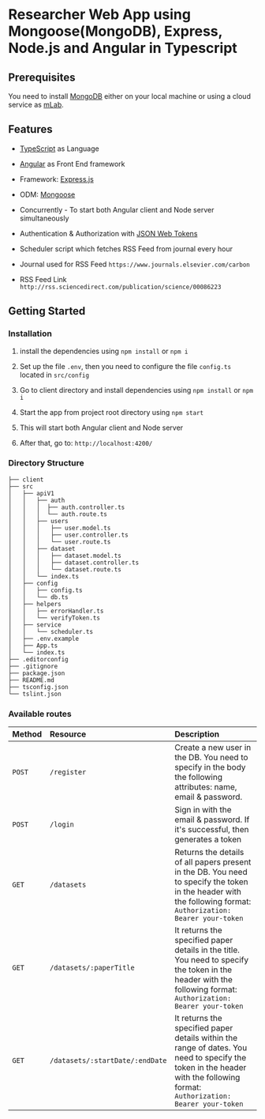 # Researcher Web App using Mongoose(MongoDB), Express, Node.js and Angular in Typescript

## Prerequisites

You need to install [MongoDB](https://docs.mongodb.com/manual/administration/install-community/) either on your local machine or using a cloud service as [mLab](https://mlab.com/).

## Features

- [TypeScript](https://www.typescriptlang.org/) as Language

- [Angular](https://angular.io/) as Front End framework

- Framework: [Express.js](https://expressjs.com/)

- ODM: [Mongoose](https://mongoosejs.com/)

- Concurrently - To start both Angular client and Node server simultaneously 

- Authentication & Authorization with [JSON Web Tokens](https://jwt.io/)

- Scheduler script which fetches RSS Feed from journal every hour

- Journal used for RSS Feed `https://www.journals.elsevier.com/carbon`

- RSS Feed Link `
http://rss.sciencedirect.com/publication/science/00086223
`


## Getting Started

### Installation

1. install the dependencies using `npm install` or `npm i`

2. Set up the file `.env`, then you need to configure the file `config.ts` located in `src/config`

3. Go to client directory and install dependencies using `npm install` or `npm i`

4. Start the app from project root directory using `npm start`

5. This will start both Angular client and Node server

6. After that, go to: `http://localhost:4200/`

### Directory Structure

```
├── client
├── src
│   ├── apiV1
│   │   ├── auth
│   │   │  ├── auth.controller.ts
│   │   │  └── auth.route.ts
│   │   ├── users
│   │   │   ├── user.model.ts
│   │   │   ├── user.controller.ts
│   │   │   └── user.route.ts
│   │   ├── dataset
│   │   │   ├── dataset.model.ts
│   │   │   ├── dataset.controller.ts
│   │   │   └── dataset.route.ts
│   │   └── index.ts
│   ├── config
│   │   ├── config.ts
│   │   └── db.ts
│   ├── helpers
│   │   ├── errorHandler.ts
│   │   └── verifyToken.ts
│   ├── service
│   │   └── scheduler.ts
│   ├── .env.example
│   ├── App.ts
│   └── index.ts
├── .editorconfig
├── .gitignore
├── package.json
├── README.md
├── tsconfig.json
└── tslint.json
```

### Available routes

| Method   | Resource                           | Description                                                                                                                                 |
| :------- | :--------------                    | :------------------------------------------------------------------------------------------------------------------------------------------ |
| `POST`   | `/register`                        | Create a new user in the DB. You need to specify in the body the following attributes: name, email & password.                    |
| `POST`   | `/login`                           | Sign in with the email & password. If it's successful, then generates a token                                                               |
| `GET`    | `/datasets`                        | Returns the details of all papers present in the DB. You need to specify the token in the header with the following format: `Authorization: Bearer your-token` |                                                                  |
| `GET`    | `/datasets/:paperTitle`            | It returns the specified paper details in the title. You need to specify the token in the header with the following format: `Authorization: Bearer your-token` |
| `GET`    | `/datasets/:startDate/:endDate`    | It returns the specified paper details within the range of dates. You need to specify the token in the header with the following format: `Authorization: Bearer your-token` |                                                                                                   |
                                                                                                                

